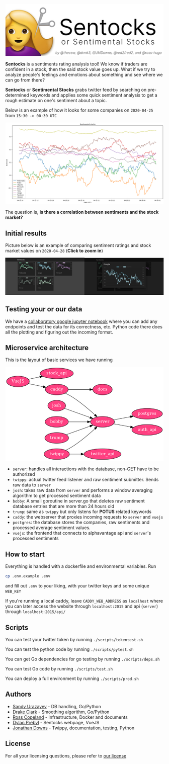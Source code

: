 ![Sentocks](./docs/sentocks.png)

**Sentocks** is a sentiments rating analysis tool! We know if 
traders are confident in a stock, then the said stock value 
goes up. What if we try to analyze people's feelings and 
emotions about something and see where we can go from there?

**Sentocks** or **Sentimental Stocks** grabs twitter feed by
searching on pre-determined keywords and applies some quick 
sentiment analysis to get a rough estimate on one's sentiment
about a topic. 

Below is an example of how it looks for some companies on
`2020-04-25` from `15:30 -> 00:30 UTC` 

![Sentocks Example](./docs/example.png)

The question is, **is there a correlation between sentiments 
and the stock market?**

## Initial results

Picture below is an example of comparing sentiment ratings and stock
market values on `2020-04-28` (**Click to zoom in**)

![Market result](./docs/result.png)

## Testing your or our data

We have a [collaboratory google jupyter notebook](https://colab.research.google.com/drive/1GsM5fP4Q6vdLs_Ct2WDGNDeKHH_hEq9R) where you can add any endpoints and test the data
for its correctness, etc. Python code there does all the plotting and figuring out
the incoming format.

## Microservice architecture

This is the layout of basic services we have running

![Architecture](./docs/arch.png)

- `server`: handles all interactions with the database, non-GET have to be authorized
- `twippy`: actual twitter feed listener and raw sentiment submitter. Sends raw data to `server`
- `josh`: takes raw data from `server` and performs a window averaging algorithm to get processed sentiment data
- `bobby`: A small goroutine in server.go that deletes raw sentiment database entries that are more than 24 hours old
- `trump`: same as `twippy` but only listens for **POTUS** related keywords
- `caddy`: the webserver that proxies incoming requests to `server` and `vuejs`
- `postgres`: the database stores the companies, raw sentiments and processed average sentiment values.
- `vuejs`: the frontend that connects to alphavantage api and `server`'s processed sentiments

## How to start

Everything is handled with a dockerfile and environmental variables. Run

```sh
cp .env.example .env
```

and fill out `.env` to your liking, with your twitter keys and some unique `WEB_KEY`

If you're running a local caddy, leave `CADDY_WEB_ADDRESS` as `localhost` where you can later
access the website through `localhost:2015` and api (`server`) through `localhost:2015/api/`

## Scripts

You can test your twitter token by running `./scripts/tokentest.sh`

You can test the python code by running `./scripts/pytest.sh`

You can get Go dependencies for go testing by running `./scripts/deps.sh`

You can test Go code by running `./scripts/test.sh`

You can deploy a full environment by running `./scripts/prod.sh`

## Authors

- [Sandy Urazayev](https://github.com/thecsw) - DB handling, Go/Python
- [Drake Clark](https://github.com/drmk3) - Smoothing algorithm, Go/Python 
- [Ross Copeland](https://github.com/ross-hugo) - Infrastructure, Docker and documents
- [Dylan Prebyl](https://github.com/red2fred2) - Sentocks webpage, VueJS
- [Jonathan Downs](https://github.com/JMDowns) - Twippy, documentation, testing, Python

## License

For all your licensing questions, please refer to [our license](./LICENSE)
